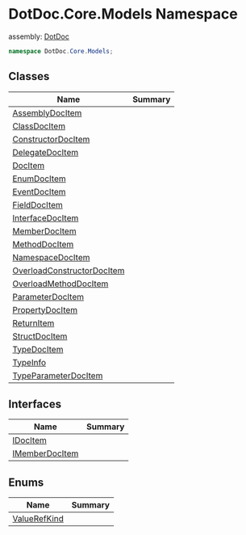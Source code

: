 ﻿# DotDoc\.Core\.Models Namespace

assembly: [DotDoc](../DotDoc.md)



```csharp
namespace DotDoc.Core.Models;
```

## Classes

| Name | Summary |
|------|---------|
| [AssemblyDocItem](./DotDoc.Core.Models/AssemblyDocItem.md) |  |
| [ClassDocItem](./DotDoc.Core.Models/ClassDocItem.md) |  |
| [ConstructorDocItem](./DotDoc.Core.Models/ConstructorDocItem.md) |  |
| [DelegateDocItem](./DotDoc.Core.Models/DelegateDocItem.md) |  |
| [DocItem](./DotDoc.Core.Models/DocItem.md) |  |
| [EnumDocItem](./DotDoc.Core.Models/EnumDocItem.md) |  |
| [EventDocItem](./DotDoc.Core.Models/EventDocItem.md) |  |
| [FieldDocItem](./DotDoc.Core.Models/FieldDocItem.md) |  |
| [InterfaceDocItem](./DotDoc.Core.Models/InterfaceDocItem.md) |  |
| [MemberDocItem](./DotDoc.Core.Models/MemberDocItem.md) |  |
| [MethodDocItem](./DotDoc.Core.Models/MethodDocItem.md) |  |
| [NamespaceDocItem](./DotDoc.Core.Models/NamespaceDocItem.md) |  |
| [OverloadConstructorDocItem](./DotDoc.Core.Models/OverloadConstructorDocItem.md) |  |
| [OverloadMethodDocItem](./DotDoc.Core.Models/OverloadMethodDocItem.md) |  |
| [ParameterDocItem](./DotDoc.Core.Models/ParameterDocItem.md) |  |
| [PropertyDocItem](./DotDoc.Core.Models/PropertyDocItem.md) |  |
| [ReturnItem](./DotDoc.Core.Models/ReturnItem.md) |  |
| [StructDocItem](./DotDoc.Core.Models/StructDocItem.md) |  |
| [TypeDocItem](./DotDoc.Core.Models/TypeDocItem.md) |  |
| [TypeInfo](./DotDoc.Core.Models/TypeInfo.md) |  |
| [TypeParameterDocItem](./DotDoc.Core.Models/TypeParameterDocItem.md) |  |

## Interfaces

| Name | Summary |
|------|---------|
| [IDocItem](./DotDoc.Core.Models/IDocItem.md) |  |
| [IMemberDocItem](./DotDoc.Core.Models/IMemberDocItem.md) |  |

## Enums

| Name | Summary |
|------|---------|
| [ValueRefKind](./DotDoc.Core.Models/ValueRefKind.md) |  |

